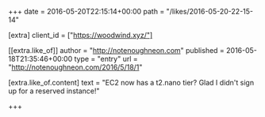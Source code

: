 +++
date = 2016-05-20T22:15:14+00:00
path = "/likes/2016-05-20-22-15-14"

[extra]
client_id = ["https://woodwind.xyz/"]

[[extra.like_of]]
author = "http://notenoughneon.com"
published = 2016-05-18T21:35:46+00:00
type = "entry"
url = "http://notenoughneon.com/2016/5/18/1"

[extra.like_of.content]
text = "EC2 now has a t2.nano tier? Glad I didn't sign up for a reserved instance!"

+++

<a href="https://brid.gy/publish/twitter" data-synd></a>